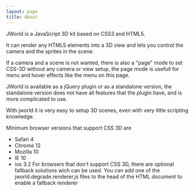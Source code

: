 ```yaml
---
layout: page
title: About
---
```


JWorld is a JavaScript 3D kit based on CSS3 and HTML5.

It can render any HTML5 elements into a 3D view and lets you control the camera and the sprites in the scene.

If a camera and a scene is not wanted, there is also a "page" mode to set CSS-3D without any camera or view setup, the page mode is usefull for menu and hover effects like the menu on this page.

JWorld is available as a jQuery plugin or as a standalone version, the standalone version does not have all features that the plugin have, and is more complicated to use.

With jworld it is very easy to setup 3D scenes, even with very little scripting knowledge.

Minimum browser versions that support CSS 3D are

- Safari 4
- Chrome 12
- Mozilla 10
- IE 10
- ios 3.2
For browsers that don't support CSS 3D, there are optional fallback solutions wich can be used. You can add one of the jworld.degrade.renderer.js files to the head of the HTML document to enable a fallback renderer
